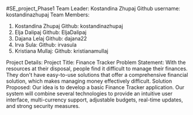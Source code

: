 #SE_project_Phase1
Team Leader: Kostandina Zhupaj
Github username: kostandinazhupaj
Team Members: 
1. Kostandina Zhupaj Github: kostandinazhupaj
1. Elja Dalipaj Github: EljaDalipaj
2. Dajana Lelaj Github: dajana22
3. Irva Sula:   Github: irvasula
4. Kristiana Mullaj: Github: kristianamullaj
      
Project Details:
Project Title: Finance Tracker
Problem Statement: With the resources at their disposal, people find it difficult to manage their finances. They don't have easy-to-use solutions that offer a comprehensive financial solution, which makes managing money effectively difficult.
Solution Proposed: Our idea is to develop a basic Finance Tracker application. Our system will combine several technologies to provide an intuitive user interface, multi-currency support, adjustable budgets, real-time updates, and strong security measures.
